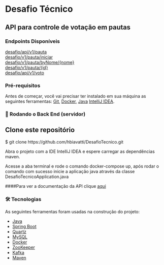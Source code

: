 # Desafio Técnico

## API para controle de votação em pautas

### Endpoints Disponíveis
<a href="#pauta">desafio/api/v1/pauta</a><br/>
<a href="#iniciarVotacao">desafio/v1/pauta/iniciar</a><br/>
<a href="#findbyNome">desafio/v1/pauta/byNome/{nome}</a><br/>
<a href="#findbyId">desafio/v1/pauta/{id}</a><br/>
<a href="#votar">desafio/api/v1/voto</a><br/>

### Pré-requisitos

Antes de começar, você vai precisar ter instalado em sua máquina as seguintes ferramentas:
[Git](https://git-scm.com), [Docker](https://www.docker.com/products/docker-desktop), [Java](https://docs.aws.amazon.com/corretto/latest/corretto-17-ug/downloads-list.html)
[IntelliJ IDEA](https://www.jetbrains.com/pt-br/idea/download/).

### 🎲 Rodando o Back End (servidor)
## Clone este repositório
<p>$ git clone https://github.com/hbiavatti/DesafioTecnico.git</p>
<p>Abra o projeto com a IDE IntelliJ IDEA e espere carregar as dependências maven.</p>
<p>Acesse a aba terminal e rode o comando docker-compose up, após rodar o comando com sucesso inicie a aplicação java através da classe DesafioTecnicoApplication.java</p>

####Para ver a documentação da API clique [aqui](http://localhost:8080/desafio/swagger-ui.html)

### 🛠 Tecnologias

As seguintes ferramentas foram usadas na construção do projeto:

- [Java](https://aws.amazon.com/pt/corretto/)
- [Spring Boot](https://spring.io/projects/spring-boot)
- [Quartz](http://www.quartz-scheduler.org/)
- [MySQL](https://www.mysql.com/)
- [Docker](https://www.docker.com/products/docker-desktop)
- [ZooKeeper](https://zookeeper.apache.org/)
- [Kafka](https://kafka.apache.org/)
- [Maven](https://maven.apache.org/)